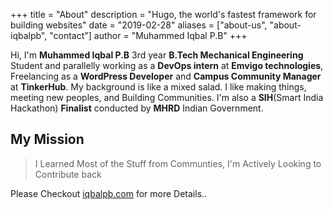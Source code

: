 +++
title = "About"
description = "Hugo, the world's fastest framework for building websites"
date = "2019-02-28"
aliases = ["about-us", "about-iqbalpb", "contact"]
author = "Muhammed Iqbal P.B"
+++

Hi, I'm **Muhammed Iqbal P.B** 3rd year **B.Tech Mechanical Engineering** Student and parallelly working as a **DevOps intern** at **Emvigo technologies**, Freelancing as a **WordPress Developer** and **Campus Community Manager** at **TinkerHub**. My background is like a mixed salad. I like making things, meeting new peoples, and Building Communities. I'm also a **SIH**(Smart India Hackathon) **Finalist** conducted by **MHRD** Indian Government.

  ## My Mission
  > I Learned Most of the Stuff from Communties, I'm Actively Looking to Contribute back

Please Checkout [iqbalpb.com](https://iqbalpb.com) for more Details..
